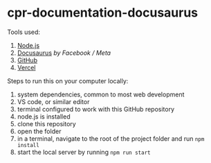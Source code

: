 # cpr-documentation-docusaurus

Tools used:

1. [Node.js](https://nodejs.org/en/)
2. [Docusaurus](https://docusaurus.io/) *by Facebook / Meta*
3. [GitHub](https://github.com/)
4. [Vercel](https://vercel.com/)

Steps to run this on your computer locally:

1. system dependencies, common to most web development
  1. VS code, or similar editor
  2. terminal configured to work with this GitHub repository
  3. node.js is installed
2. clone this repository
3. open the folder
4. in a terminal, navigate to the root of the project folder and run `npm install`
5. start the local server by running `npm run start`
